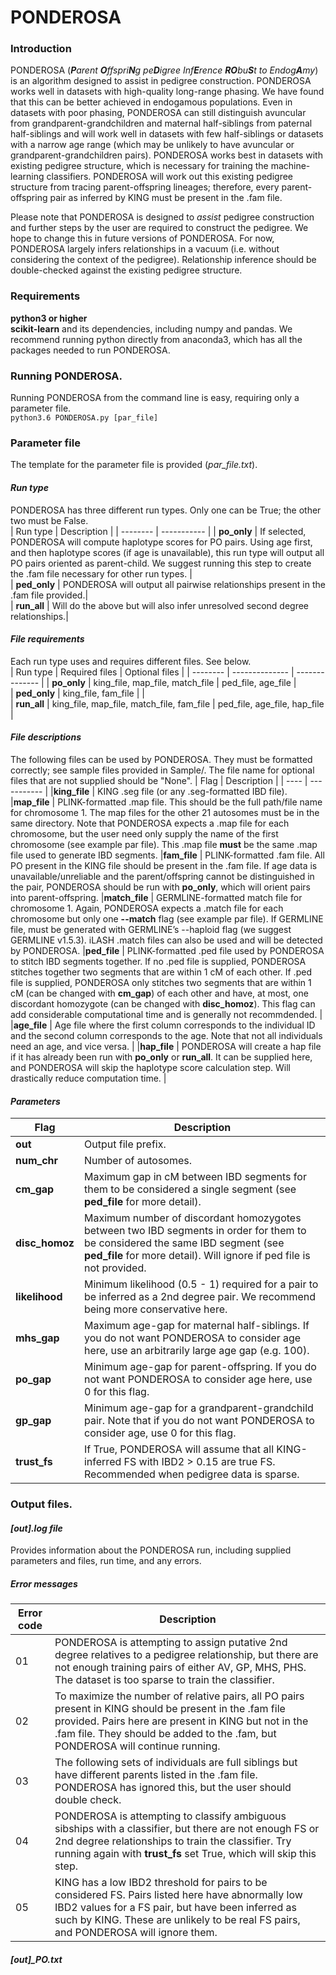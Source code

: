 # PONDEROSA

### **Introduction**  
PONDEROSA (_**P**arent **O**ffspri**N**g pe**D**igree Inf**E**rence **RO**bu**S**t to Endog**A**my_) is an algorithm designed to assist in pedigree construction. PONDEROSA works well in datasets with high-quality long-range phasing. We have found that this can be better achieved in endogamous populations. Even in datasets with poor phasing, PONDEROSA can still distinguish avuncular from grandparent-grandchildren and maternal half-siblings from paternal half-siblings and will work well in datasets with few half-siblings or datasets with a narrow age range (which may be unlikely to have avuncular or grandparent-grandchildren pairs). PONDEROSA works best in datasets with existing pedigree structure, which is necessary for training the machine-learning classifiers. PONDEROSA will work out this existing pedigree structure from tracing parent-offspring lineages; therefore, every parent-offspring pair as inferred by KING must be present in the .fam file.  

Please note that PONDEROSA is designed to _assist_ pedigree construction and further steps by the user are required to construct the pedigree. We hope to change this in future versions of PONDEROSA. For now, PONDEROSA largely infers relationships in a vacuum (i.e. without considering the context of the pedigree). Relationship inference should be double-checked against the existing pedigree structure.  

### **Requirements**
**python3 or higher**  
**scikit-learn** and its dependencies, including numpy and pandas. We recommend running python directly from anaconda3, which has all the packages needed to run PONDEROSA.   

### **Running PONDEROSA**. 
Running PONDEROSA from the command line is easy, requiring only a parameter file.    
`python3.6 PONDEROSA.py [par_file]`
### **Parameter file**
The template for the parameter file is provided (_par_file.txt_).  
#### _Run type_ 
PONDEROSA has three different run types. Only one can be True; the other two must be False.  
| Run type | Description |
| -------- | ----------- |
| **po_only** | If selected, PONDEROSA will compute haplotype scores for PO pairs. Using age first, and then haplotype scores (if age is unavailable), this run type will output all PO pairs oriented as parent-child. We suggest running this step to create the .fam file necessary for other run types. |  
| **ped_only** | PONDEROSA will output all pairwise relationships present in the .fam file provided.|  
| **run_all** | Will do the above but will also infer unresolved second degree relationships.|

#### _File requirements_  
Each run type uses and requires different files. See below.  
| Run type | Required files | Optional files |
| -------- | -------------- | -------------- |
| **po_only** | king_file, map_file, match_file | ped_file, age_file |   
| **ped_only** | king_file, fam_file | |  
| **run_all** | king_file, map_file, match_file, fam_file | ped_file, age_file, hap_file |

#### _File descriptions_
The following files can be used by PONDEROSA. They must be formatted correctly; see sample files provided in Sample/. The file name for optional files that are not supplied should be "None".
| Flag | Description |
| ---- | ----------- |
|**king_file** | KING .seg file (or any .seg-formatted IBD file).
|**map_file** | PLINK-formatted .map file. This should be the full path/file name for chromosome 1. The map files for the other 21 autosomes must be in the same directory. Note that PONDEROSA expects a .map file for each chromosome, but the user need only supply the name of the first chromosome (see example par file). This .map file **must** be the same .map file used to generate IBD segments.
|**fam_file** | PLINK-formatted .fam file. All PO present in the KING file should be present in the .fam file. If age data is unavailable/unreliable and the parent/offspring cannot be distinguished in the pair, PONDEROSA should be run with **po_only**, which will orient pairs into parent-offspring.
|**match_file** | GERMLINE-formatted match file for chromosome 1. Again, PONDEROSA expects a .match file for each chromosome but only one **--match** flag (see example par file). If GERMLINE file, must be generated with GERMLINE’s --haploid flag (we suggest GERMLINE v1.5.3). iLASH .match files can also be used and will be detected by PONDEROSA.
|**ped_file** | PLINK-formatted .ped file used by PONDEROSA to stitch IBD segments together. If no .ped file is supplied, PONDEROSA stitches together two segments that are within 1 cM of each other. If .ped file is supplied, PONDEROSA only stitches two segments that are within 1 cM (can be changed with **cm_gap**) of each other and have, at most, one discordant homozygote (can be changed with **disc_homoz**). This flag can add considerable computational time and is generally not recommdended. |
|**age_file** | Age file where the first column corresponds to the individual ID and the second column corresponds to the age. Note that not all individuals need an age, and vice versa. |
|**hap_file** | PONDEROSA will create a hap file if it has already been run with **po_only** or **run_all**. It can be supplied here, and PONDEROSA will skip the haplotype score calculation step. Will drastically reduce computation time. |

#### _Parameters_  
| Flag | Description |
| ---- | ----------- |
|**out** | Output file prefix.|
|**num_chr** | Number of autosomes.|
|**cm_gap** | Maximum gap in cM between IBD segments for them to be considered a single segment (see **ped_file** for more detail).|
|**disc_homoz** | Maximum number of discordant homozygotes between two IBD segments in order for them to be considered the same IBD segment (see **ped_file** for more detail). Will ignore if ped file is not provided. |  
|**likelihood** | Minimum likelihood (0.5 - 1) required for a pair to be inferred as a 2nd degree pair. We recommend being more conservative here.|  
|**mhs_gap** | Maximum age-gap for maternal half-siblings. If you do not want PONDEROSA to consider age here, use an arbitrarily large age gap (e.g. 100).|
|**po_gap** | Minimum age-gap for parent-offspring. If you do not want PONDEROSA to consider age here, use 0 for this flag.|
|**gp_gap** | Minimum age-gap for a grandparent-grandchild pair. Note that if you do not want PONDEROSA to consider age, use 0 for this flag.|
|**trust_fs** | If True, PONDEROSA will assume that all KING-inferred FS with IBD2 > 0.15 are true FS. Recommended when pedigree data is sparse. |

### **Output files.** 

#### _[out].log file_ 

Provides information about the PONDEROSA run, including supplied parameters and files, run time, and any errors.  

##### _Error messages_
| Error code | Description |
| ---------- | ----------- |
| 01 | PONDEROSA is attempting to assign putative 2nd degree relatives to a pedigree relationship, but there are not enough training pairs of either AV, GP, MHS, PHS. The dataset is too sparse to train the classifier. | 
| 02 | To maximize the number of relative pairs, all PO pairs present in KING should be present in the .fam file provided. Pairs here are present in KING but not in the .fam file. They should be added to the .fam, but PONDEROSA will continue running. |
| 03 | The following sets of individuals are full siblings but have different parents listed in the .fam file. PONDEROSA has ignored this, but the user should double check. |
| 04 | PONDEROSA is attempting to classify ambiguous sibships with a classifier, but there are not enough FS or 2nd degree relationships to train the classifier. Try running again with **trust_fs** set True, which will skip this step. |
| 05 | KING has a low IBD2 threshold for pairs to be considered FS. Pairs listed here have abnormally low IBD2 values for a FS pair, but have been inferred as such by KING. These are unlikely to be real FS pairs, and PONDEROSA will ignore them. |

#### _[out]\_PO.txt_


